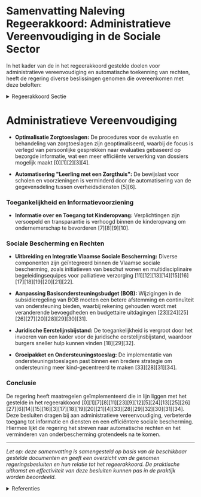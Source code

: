 # Samenvatting Naleving Regeerakkoord: Administratieve Vereenvoudiging in de Sociale Sector

In het kader van de in het regeerakkoord gestelde doelen voor administratieve vereenvoudiging en automatische toekenning van rechten, heeft de regering diverse beslissingen genomen die overeenkomen met deze beloften:

<details>
        <summary>Regeerakkoord Sectie </summary>
        <p>2.2.4 Administratieve vereenvoudiging en automatische toekenning van rechten Er bestaan vandaag een groot aantal sociale tegemoetkomingen en voordelen op lokaal en Vlaams niveau. Maar deze voor-delen zijn vaak niet gekend, de aanvraag-procedures te complex of de aanvraag-formulieren moeilijk leesbaar. Daarom zetten we in op een helder taalge-bruik, een duidelijke informatiestroom, proactieve informering, administratieve vereenvoudiging en automatische rechten-toekenning waar mogelijk in de strijd tegen onderbescherming.. Door de versterking van de regiefunctie via de lokale gezinscoaches bij de lokale besturen vermijden we dat de meest kwets-bare groepen hun recht op sociale voordelen niet kennen en dus niet opnemen. </p>
        </details> 

# Administratieve Vereenvoudiging

- **Optimalisatie Zorgtoeslagen:** De procedures voor de evaluatie en behandeling van zorgtoeslagen zijn geoptimaliseerd, waarbij de focus is verlegd van persoonlijke gesprekken naar evaluaties gebaseerd op bezorgde informatie, wat een meer efficiënte verwerking van dossiers mogelijk maakt \[0\]\[1\]\[2\]\[3\]\[4\].

- **Automatisering "Leerling met een Zorgthuis":** De bewijslast voor scholen en voorzieningen is verminderd door de automatisering van de gegevensdeling tussen overheidsdiensten \[5\]\[6\].

### Toegankelijkheid en Informatievoorziening

- **Informatie over en Toegang tot Kinderopvang:** Verplichtingen zijn versoepeld en transparantie is verhoogd binnen de kinderopvang om ondernemerschap te bevorderen \[7\]\[8\]\[9\]\[10\].

### Sociale Bescherming en Rechten

- **Uitbreiding en Integratie Vlaamse Sociale Bescherming:** Diverse componenten zijn geïntegreerd binnen de Vlaamse sociale bescherming, zoals initiatieven van beschut wonen en multidisciplinaire begeleidingsequipes voor palliatieve verzorging \[11\]\[12\]\[13\]\[14\]\[15\]\[16\]\[17\]\[18\]\[19\]\[20\]\[21\]\[22\].

- **Aanpassing Basisondersteuningsbudget (BOB):** Wijzigingen in de subsidieregeling van BOB moeten een betere afstemming en continuïteit van ondersteuning bieden, waarbij rekening gehouden wordt met veranderende bevoegdheden en budgettaire uitdagingen \[23\]\[24\]\[25\]\[26\]\[27\]\[20\]\[28\]\[29\]\[30\]\[31\].

- **Juridische Eerstelijnsbijstand:** De toegankelijkheid is vergroot door het invoeren van een kader voor de juridische eerstelijnsbijstand, waardoor burgers sneller hulp kunnen vinden \[18\]\[29\]\[32\].

- **Groeipakket en Ondersteuningstoeslag:** De implementatie van ondersteuningstoeslagen past binnen een bredere strategie om ondersteuning meer kind-gecentreerd te maken \[33\]\[28\]\[31\]\[34\].

### Conclusie

De regering heeft maatregelen geïmplementeerd die in lijn liggen met het gestelde in het regeerakkoord \[0\]\[1\]\[7\]\[8\]\[11\]\[23\]\[9\]\[12\]\[5\]\[24\]\[13\]\[25\]\[26\]\[27\]\[6\]\[14\]\[15\]\[16\]\[3\]\[17\]\[18\]\[19\]\[20\]\[21\]\[4\]\[33\]\[28\]\[29\]\[32\]\[30\]\[31\]\[34\]. Deze besluiten dragen bij aan administratieve vereenvoudiging, verbeterde toegang tot informatie en diensten en een efficiëntere sociale bescherming. Hiermee lijkt de regering het streven naar automatische rechten en het verminderen van onderbescherming grotendeels na te komen.

---

*Let op: deze samenvatting is samengesteld op basis van de beschikbaar gestelde documenten en geeft een overzicht van de genomen regeringsbesluiten en hun relatie tot het regeerakkoord. De praktische uitkomst en effectiviteit van deze besluiten kunnen pas in de praktijk worden beoordeeld.*

<details>
        <summary> Referenties</summary>
        **[\[0\]](https://beslissingenvlaamseregering.vlaanderen.be/?search=Optimalisatie%20aanvragen%20en%20behandelen%20van%20de%20zorgtoeslag%3A%20wijzigingsbesluit&dateOption=select&startDate=2023-12-15T09%3A00%3A00Z&endDate=2023-12-15T09%3A00%3A00Z)** : **(2023-12-15)** Optimalisatie aanvragen en behandelen van de zorgtoeslag: wijzigingsbesluit 

**[\[1\]](https://beslissingenvlaamseregering.vlaanderen.be/?search=Vereenvoudigde%20procedure%20zorgtoeslag&dateOption=select&startDate=2022-06-17T09%3A00%3A00Z&endDate=2022-06-17T09%3A00%3A00Z)** : **(2022-06-17)** Vereenvoudigde procedure zorgtoeslag 

**[\[2\]](https://beslissingenvlaamseregering.vlaanderen.be/?search=Vereenvoudigde%20procedure%20zorgtoeslag&dateOption=select&startDate=2022-06-03T08%3A00%3A00Z&endDate=2022-06-03T08%3A00%3A00Z)** : **(2022-06-03)** Vereenvoudigde procedure zorgtoeslag 

**[\[3\]](https://beslissingenvlaamseregering.vlaanderen.be/?search=%20Procedure%20verkrijgen%20zorgtoeslag%3A%20wijzigingsbesluit&dateOption=select&startDate=2021-12-10T09%3A00%3A00Z&endDate=2021-12-10T09%3A00%3A00Z)** : **(2021-12-10)**  Procedure verkrijgen zorgtoeslag: wijzigingsbesluit 

**[\[4\]](https://beslissingenvlaamseregering.vlaanderen.be/?search=%20Procedure%20verkrijgen%20zorgtoeslag%3A%20wijzigingsbesluit&dateOption=select&startDate=2022-01-28T09%3A00%3A00Z&endDate=2022-01-28T09%3A00%3A00Z)** : **(2022-01-28)**  Procedure verkrijgen zorgtoeslag: wijzigingsbesluit 

**[\[5\]](https://beslissingenvlaamseregering.vlaanderen.be/?search=Automatisering%20bewijslast%20%27leerling%20met%20een%20zorgthuis%27&dateOption=select&startDate=2022-12-02T09%3A00%3A00Z&endDate=2022-12-02T09%3A00%3A00Z)** : **(2022-12-02)** Automatisering bewijslast 'leerling met een zorgthuis' 

**[\[6\]](https://beslissingenvlaamseregering.vlaanderen.be/?search=Automatisering%20bewijslast%20%27leerling%20met%20een%20zorgthuis%27%20bij%20berekening%20omkadering%20en%20werkingsbudget&dateOption=select&startDate=2023-02-10T09%3A00%3A00Z&endDate=2023-02-10T09%3A00%3A00Z)** : **(2023-02-10)** Automatisering bewijslast 'leerling met een zorgthuis' bij berekening omkadering en werkingsbudget 

**[\[7\]](https://beslissingenvlaamseregering.vlaanderen.be/?search=Sociaal%20ondernemerschap%20in%20de%20sector%20kinderopvang%3A%20afschaffen%20verplichtingen&dateOption=select&startDate=2020-04-10T08%3A00%3A00Z&endDate=2020-04-10T08%3A00%3A00Z)** : **(2020-04-10)** Sociaal ondernemerschap in de sector kinderopvang: afschaffen verplichtingen 

**[\[8\]](https://beslissingenvlaamseregering.vlaanderen.be/?search=Sociaal%20ondernemerschap%20in%20de%20sector%20kinderopvang%3A%20afschaffen%20verplichtingen&dateOption=select&startDate=2020-03-20T09%3A00%3A00Z&endDate=2020-03-20T09%3A00%3A00Z)** : **(2020-03-20)** Sociaal ondernemerschap in de sector kinderopvang: afschaffen verplichtingen 

**[\[9\]](https://beslissingenvlaamseregering.vlaanderen.be/?search=Sociaal%20ondernemerschap%20in%20de%20welzijnssector%3A%20groeipad&dateOption=select&startDate=2020-03-06T09%3A00%3A00Z&endDate=2020-03-06T09%3A00%3A00Z)** : **(2020-03-06)** Sociaal ondernemerschap in de welzijnssector: groeipad 

**[\[10\]](https://beslissingenvlaamseregering.vlaanderen.be/?search=Convenanten%20tussen%20de%20Vlaamse%20overheid%20en%20de%20grootsteden%20betreffende%20de%20procedure%20voor%20de%20toekenning%20van%20subsidies%20in%20de%20kinderopvang%20van%20baby%E2%80%99s%20en%20peuters&dateOption=select&startDate=2020-12-18T09%3A00%3A00Z&endDate=2020-12-18T09%3A00%3A00Z)** : **(2020-12-18)** Convenanten tussen de Vlaamse overheid en de grootsteden betreffende de procedure voor de toekenning van subsidies in de kinderopvang van baby’s en peuters 

**[\[11\]](https://beslissingenvlaamseregering.vlaanderen.be/?search=Vlaamse%20sociale%20bescherming%3A%20integratie%20initiatieven%20beschut%20wonen%2C%20multidisciplinaire%20begeleidingsequipes%20palliatieve%20verzorging%20en%20rolstoeladviesteams&dateOption=select&startDate=2023-07-14T08%3A00%3A00Z&endDate=2023-07-14T08%3A00%3A00Z)** : **(2023-07-14)** Vlaamse sociale bescherming: integratie initiatieven beschut wonen, multidisciplinaire begeleidingsequipes palliatieve verzorging en rolstoeladviesteams 

**[\[12\]](https://beslissingenvlaamseregering.vlaanderen.be/?search=Vlaamse%20sociale%20bescherming%3A%20integratie%20initiatieven%20beschut%20wonen%2C%20multidisciplinaire%20begeleidingsequipes%20palliatieve%20verzorging%20en%20rolstoeladviesteams&dateOption=select&startDate=2023-11-10T09%3A00%3A00Z&endDate=2023-11-10T09%3A00%3A00Z)** : **(2023-11-10)** Vlaamse sociale bescherming: integratie initiatieven beschut wonen, multidisciplinaire begeleidingsequipes palliatieve verzorging en rolstoeladviesteams 

**[\[13\]](https://beslissingenvlaamseregering.vlaanderen.be/?search=Vlaamse%20sociale%20bescherming%3A%20integratie%20initiatieven%20beschut%20wonen%2C%20multidisciplinaire%20begeleidingsequipes%20palliatieve%20verzorging%20en%20rolstoeladviesteams&dateOption=select&startDate=2023-12-22T09%3A00%3A00Z&endDate=2023-12-22T09%3A00%3A00Z)** : **(2023-12-22)** Vlaamse sociale bescherming: integratie initiatieven beschut wonen, multidisciplinaire begeleidingsequipes palliatieve verzorging en rolstoeladviesteams 

**[\[14\]](https://beslissingenvlaamseregering.vlaanderen.be/?search=Wijziging%20uitvoeringsbesluit%20decreet%20Vlaamse%20Sociale%20Bescherming%3A%20aanpassing%20berekening%20aanvullende%20financieringen&dateOption=select&startDate=2020-05-15T08%3A00%3A00Z&endDate=2020-05-15T08%3A00%3A00Z)** : **(2020-05-15)** Wijziging uitvoeringsbesluit decreet Vlaamse Sociale Bescherming: aanpassing berekening aanvullende financieringen 

**[\[15\]](https://beslissingenvlaamseregering.vlaanderen.be/?search=Wijziging%20besluit%20lokaal%20sociaal%20beleid%3A%20subsidiekaders%20in%20overeenstemming%20brengen%20met%20gewijzigde%20bepalingen%20Vlaamse%20Codex%20Overheidsfinanci%C3%ABn&dateOption=select&startDate=2023-09-15T08%3A00%3A00Z&endDate=2023-09-15T08%3A00%3A00Z)** : **(2023-09-15)** Wijziging besluit lokaal sociaal beleid: subsidiekaders in overeenstemming brengen met gewijzigde bepalingen Vlaamse Codex Overheidsfinanciën 

**[\[16\]](https://beslissingenvlaamseregering.vlaanderen.be/?search=Wijziging%20uitvoeringsbesluit%20decreet%20Vlaamse%20Sociale%20Bescherming%3A%20aanpassing%20berekening%20aanvullende%20financieringen&dateOption=select&startDate=2020-06-26T08%3A00%3A00Z&endDate=2020-06-26T08%3A00%3A00Z)** : **(2020-06-26)** Wijziging uitvoeringsbesluit decreet Vlaamse Sociale Bescherming: aanpassing berekening aanvullende financieringen 

**[\[17\]](https://beslissingenvlaamseregering.vlaanderen.be/?search=Bevordering%20en%20ondersteuning%20Gelijkekansen-%20en%20diversiteitsbeleid%20in%20de%20Vlaamse%20administratie%3A%20wijzigingsbesluit&dateOption=select&startDate=2023-12-22T09%3A00%3A00Z&endDate=2023-12-22T09%3A00%3A00Z)** : **(2023-12-22)** Bevordering en ondersteuning Gelijkekansen- en diversiteitsbeleid in de Vlaamse administratie: wijzigingsbesluit 

**[\[18\]](https://beslissingenvlaamseregering.vlaanderen.be/?search=Juridische%20eerstelijnsbijstand%3A%20praktische%20uitwerking&dateOption=select&startDate=2021-09-03T10%3A00%3A00Z&endDate=2021-09-03T10%3A00%3A00Z)** : **(2021-09-03)** Juridische eerstelijnsbijstand: praktische uitwerking 

**[\[19\]](https://beslissingenvlaamseregering.vlaanderen.be/?search=Voorwaarden%20toekenning%20persoonlijke-assistentiebudget%20aan%20personen%20met%20een%20handicap%3A%20wegwerken%20onduidelijkheden%20en%20inconsistenties&dateOption=select&startDate=2023-12-15T09%3A00%3A00Z&endDate=2023-12-15T09%3A00%3A00Z)** : **(2023-12-15)** Voorwaarden toekenning persoonlijke-assistentiebudget aan personen met een handicap: wegwerken onduidelijkheden en inconsistenties 

**[\[20\]](https://beslissingenvlaamseregering.vlaanderen.be/?search=Wijziging%20decreet%20toelagen%20in%20het%20gezinsbeleid%3A%20Invoering%20ondersteuningstoeslag&dateOption=select&startDate=2021-07-09T08%3A00%3A00Z&endDate=2021-07-09T08%3A00%3A00Z)** : **(2021-07-09)** Wijziging decreet toelagen in het gezinsbeleid: Invoering ondersteuningstoeslag 

**[\[21\]](https://beslissingenvlaamseregering.vlaanderen.be/?search=Harmonisatiemaatregelen%20maatwerkbedrijven&dateOption=select&startDate=2022-05-06T08%3A00%3A00Z&endDate=2022-05-06T08%3A00%3A00Z)** : **(2022-05-06)** Harmonisatiemaatregelen maatwerkbedrijven 

**[\[22\]](https://beslissingenvlaamseregering.vlaanderen.be/?search=Wijziging%20uitvoeringsbesluit%20Vlaamse%20sociale%20bescherming%20%28VSB%29%3A%20verduidelijkingen%20en%20gewijzigde%20terminologie&dateOption=select&startDate=2020-10-09T08%3A00%3A00Z&endDate=2020-10-09T08%3A00%3A00Z)** : **(2020-10-09)** Wijziging uitvoeringsbesluit Vlaamse sociale bescherming (VSB): verduidelijkingen en gewijzigde terminologie 

**[\[23\]](https://beslissingenvlaamseregering.vlaanderen.be/?search=Vlaamse%20sociale%20bescherming%3A%20wijzigingen%20met%20betrekking%20tot%20basisondersteuningsbudget&dateOption=select&startDate=2020-11-20T09%3A00%3A00Z&endDate=2020-11-20T09%3A00%3A00Z)** : **(2020-11-20)** Vlaamse sociale bescherming: wijzigingen met betrekking tot basisondersteuningsbudget 

**[\[24\]](https://beslissingenvlaamseregering.vlaanderen.be/?search=Vlaamse%20sociale%20bescherming%3A%20wijziging%20basisondersteuningsbudget&dateOption=select&startDate=2020-12-23T16%3A30%3A00Z&endDate=2020-12-23T16%3A30%3A00Z)** : **(2020-12-23)** Vlaamse sociale bescherming: wijziging basisondersteuningsbudget 

**[\[25\]](https://beslissingenvlaamseregering.vlaanderen.be/?search=Vlaamse%20sociale%20bescherming%3A%20wijziging%20regeling%20basisondersteuningsbudget&dateOption=select&startDate=2020-09-25T08%3A00%3A00Z&endDate=2020-09-25T08%3A00%3A00Z)** : **(2020-09-25)** Vlaamse sociale bescherming: wijziging regeling basisondersteuningsbudget 

**[\[26\]](https://beslissingenvlaamseregering.vlaanderen.be/?search=Regels%20voor%20het%20verkrijgen%20van%20een%20ondersteuningstoeslag%20in%20kader%20van%20Groeipakket&dateOption=select&startDate=2022-12-09T09%3A00%3A00Z&endDate=2022-12-09T09%3A00%3A00Z)** : **(2022-12-09)** Regels voor het verkrijgen van een ondersteuningstoeslag in kader van Groeipakket 

**[\[27\]](https://beslissingenvlaamseregering.vlaanderen.be/?search=Regels%20voor%20het%20verkrijgen%20van%20een%20ondersteuningstoeslag%20groeipakket&dateOption=select&startDate=2022-09-02T08%3A00%3A00Z&endDate=2022-09-02T08%3A00%3A00Z)** : **(2022-09-02)** Regels voor het verkrijgen van een ondersteuningstoeslag groeipakket 

**[\[28\]](https://beslissingenvlaamseregering.vlaanderen.be/?search=Bekrachtiging%20en%20afkondiging%20decreet%20dat%20het%20decreet%20over%20de%20toelagen%20gezinsbeleid%20wijzigt%3A%20invoering%20ondersteuningstoeslag&dateOption=select&startDate=2022-10-21T08%3A00%3A00Z&endDate=2022-10-21T08%3A00%3A00Z)** : **(2022-10-21)** Bekrachtiging en afkondiging decreet dat het decreet over de toelagen gezinsbeleid wijzigt: invoering ondersteuningstoeslag 

**[\[29\]](https://beslissingenvlaamseregering.vlaanderen.be/?search=Juridische%20eerstelijnsbijstand%3A%20praktische%20uitwerking&dateOption=select&startDate=2021-10-29T09%3A15%3A00Z&endDate=2021-10-29T09%3A15%3A00Z)** : **(2021-10-29)** Juridische eerstelijnsbijstand: praktische uitwerking 

**[\[30\]](https://beslissingenvlaamseregering.vlaanderen.be/?search=Tegemoetkoming%20voor%20mobiliteitshulpmiddelen&dateOption=select&startDate=2020-10-09T08%3A00%3A00Z&endDate=2020-10-09T08%3A00%3A00Z)** : **(2020-10-09)** Tegemoetkoming voor mobiliteitshulpmiddelen 

**[\[31\]](https://beslissingenvlaamseregering.vlaanderen.be/?search=Wijziging%20decreet%20toelagen%20in%20het%20gezinsbeleid%3A%20Invoering%20ondersteuningstoeslag&dateOption=select&startDate=2022-04-22T08%3A00%3A00Z&endDate=2022-04-22T08%3A00%3A00Z)** : **(2022-04-22)** Wijziging decreet toelagen in het gezinsbeleid: Invoering ondersteuningstoeslag 

**[\[32\]](https://beslissingenvlaamseregering.vlaanderen.be/?search=Juridische%20eerstelijnsbijstand%3A%20praktische%20uitwerking&dateOption=select&startDate=2021-07-02T08%3A00%3A00Z&endDate=2021-07-02T08%3A00%3A00Z)** : **(2021-07-02)** Juridische eerstelijnsbijstand: praktische uitwerking 

**[\[33\]](https://beslissingenvlaamseregering.vlaanderen.be/?search=Wijziging%20decreet%20toelagen%20in%20het%20gezinsbeleid%3A%20Invoering%20ondersteuningstoeslag&dateOption=select&startDate=2022-01-21T09%3A00%3A00Z&endDate=2022-01-21T09%3A00%3A00Z)** : **(2022-01-21)** Wijziging decreet toelagen in het gezinsbeleid: Invoering ondersteuningstoeslag 

**[\[34\]](https://beslissingenvlaamseregering.vlaanderen.be/?search=Wijziging%20regelgeving%20in%20kader%20van%20Vlaamse%20sociale%20bescherming&dateOption=select&startDate=2020-10-30T09%3A00%3A00Z&endDate=2020-10-30T09%3A00%3A00Z)** : **(2020-10-30)** Wijziging regelgeving in kader van Vlaamse sociale bescherming 
        </details> 

